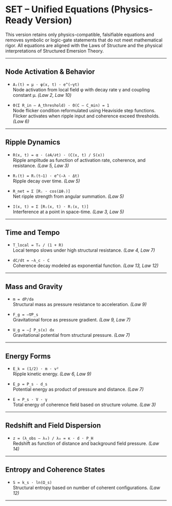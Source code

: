 
# SET – Unified Equations (Physics-Ready Version)

This version retains only physics-compatible, falsifiable equations and removes symbolic or logic-gate statements that do not meet mathematical rigor. All equations are aligned with the Laws of Structure and the physical interpretations of Structured Emersion Theory.

---

## Node Activation & Behavior

- `Aᵢ(t) = μ · φ(x, t) · e^(–γt)`  
  Node activation from local field φ with decay rate γ and coupling constant μ. *(Law 2, Law 10)*

- `Θ(Σ R_in – A_threshold) · Θ(C – C_min) = 1`  
  Node flicker condition reformulated using Heaviside step functions. Flicker activates when ripple input and coherence exceed thresholds. *(Law 6)*

---

## Ripple Dynamics

- `R(x, t) = α · (∂A/∂t) · (C(x, t) / S(x))`  
  Ripple amplitude as function of activation rate, coherence, and resistance. *(Law 5, Law 3)*

- `Rᵢ(t) = Rᵢ(t–1) · e^(–λ · Δt)`  
  Ripple decay over time. *(Law 5)*

- `R_net = Σ [Rⱼ · cos(Δθⱼ)]`  
  Net ripple strength from angular summation. *(Law 5)*

- `I(x, t) = Σ [Rᵢ(x, t) · Rⱼ(x, t)]`  
  Interference at a point in space-time. *(Law 3, Law 5)*

---

## Time and Tempo

- `T_local = T₀ / (1 + R)`  
  Local tempo slows under high structural resistance. *(Law 4, Law 7)*

- `dC/dt = –λ_c · C`  
  Coherence decay modeled as exponential function. *(Law 13, Law 12)*

---

## Mass and Gravity

- `m = dP/da`  
  Structural mass as pressure resistance to acceleration. *(Law 9)*

- `F_g = –∇P_s`  
  Gravitational force as pressure gradient. *(Law 9, Law 7)*

- `U_g = –∫ P_s(x) dx`  
  Gravitational potential from structural pressure. *(Law 7)*

---

## Energy Forms

- `E_k = (1/2) · m · v²`  
  Ripple kinetic energy. *(Law 6, Law 9)*

- `E_p = P_s · d_s`  
  Potential energy as product of pressure and distance. *(Law 7)*

- `E = P_s · V · γ`  
  Total energy of coherence field based on structure volume. *(Law 3)*

---

## Redshift and Field Dispersion

- `z = (λ_obs – λ₀) / λ₀ = κ · d · P_H`  
  Redshift as function of distance and background field pressure. *(Law 14)*

---

## Entropy and Coherence States

- `S = k_s · ln(Ω_s)`  
  Structural entropy based on number of coherent configurations. *(Law 12)*

---
